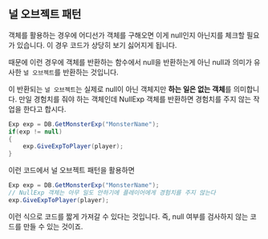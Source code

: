 ## 널 오브젝트 패턴

객체를 활용하는 경우에 어디선가 객체를 구해오면 이게 null인지 아닌지를 체크할 필요가 있습니다. 이 경우 코드가 상당히 보기 싫어지게 됩니다.

때문에 이런 경우에 객체를 반환하는 함수에서 null을 반환하는게 아닌 null과 의미가 유사한 `널 오브젝트`를 반환하는 것입니다.

이 반환되는 `널 오브젝트`는 실제로 null이 아닌 객체지만 **하는 일은 없는 객체**를 의미합니다. 만일 경험치를 줘야 하는 객체인데 NullExp 객체를 반환하면 경험치를 주지 않는 작업을 한다고 합시다.

```cs
Exp exp = DB.GetMonsterExp("MonsterName");
if(exp != null)
{
    exp.GiveExpToPlayer(player);
}
```

이런 코드에서 널 오브젝트 패턴을 활용하면

```cs
Exp exp = DB.GetMonsterExp("MonsterName");
// NullExp 객체는 아무 일도 안하기에 플레이어에게 경험치를 주지 않는다
exp.GiveExpToPlayer(player);
```

이런 식으로 코드를 짧게 가져갈 수 있다는 것입니다. 즉, null 여부를 검사하지 않는 코드를 만들 수 있는 것이죠.